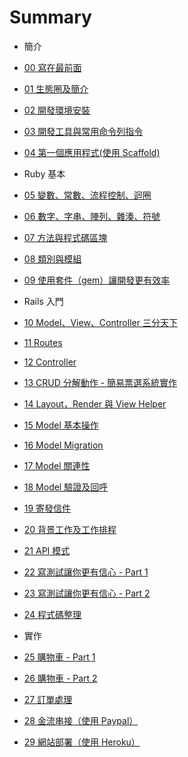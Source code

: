# Summary

* 簡介

 * [00 寫在最前面](chapter00-about.md)
 * [01 生態圈及簡介](chapter01-ecosystem-and-introduction.md)
 * [02 開發環境安裝](chapter02-environment-setup.md)
 * [03 開發工具與常用命令列指令](chapter03-command-line-tools.md)
 * [04 第一個應用程式(使用 Scaffold)](chapter04-your-first-rails-application.md)

* Ruby 基本

 * [05 變數、常數、流程控制、迴圈](chapter05-ruby-basic-1.md)
 * [06 數字、字串、陣列、雜湊、符號](chapter06-ruby-basic-2.md)
 * [07 方法與程式碼區塊](chapter07-ruby-basic-3.md)
 * [08 類別與模組](chapter08-ruby-basic-4.md)
 * [09 使用套件（gem）讓開發更有效率](chapter09-using-gems.md)

* Rails 入門

 * [10 Model、View、Controller 三分天下](chapter10-mvc.md)
 * [11 Routes](chapter11-routes.md)
 * [12 Controller](chapter12-controllers.md)
 * [13 CRUD 分解動作 - 簡易票選系統實作](chapter13-crud.md)
 * [14 Layout，Render 與 View Helper](chapter14-layout-render-and-view-helper.md)
 * [15 Model 基本操作](chapter15-model-basic.md)
 * [16 Model Migration](chapter16-model-migration.md)
 * [17 Model 關連性](chapter17-model-relationship.md)
 * [18 Model 驗證及回呼](chapter18-model-validation-and-callback.md)
 * [19 寄發信件](chapter19-send-email.md)
 * [20 背景工作及工作排程](chapter20-background-job.md)
 * [21 API 模式](chapter21-api-mode.md)
 * [22 寫測試讓你更有信心 - Part 1](chapter22-testing-with-rspec-part-1.md)
 * [23 寫測試讓你更有信心 - Part 2](chapter23-testing-with-rspec-part-2.md)
 * [24 程式碼整理](chapter24-organize-your-code.md)

* 實作

 * [25 購物車 - Part 1](chapter25-shopping-cart-part-1.md)
 * [26 購物車 - Part 2](chapter26-shopping-cart-part-2.md)
 * [27 訂單處理](chapter27-order.md)
 * [28 金流串接（使用 Paypal）](chapter28-payment.md)
 * [29 網站部署（使用 Heroku）](chapter29-deployment.md)

